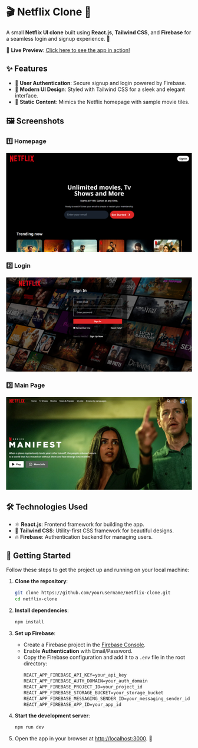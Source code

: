 # 🎬 Netflix Clone 🎥  

A small **Netflix UI clone** built using **React.js**, **Tailwind CSS**, and **Firebase** for a seamless login and signup experience. 🚀  

🔗 **Live Preview**: [Click here to see the app in action!](https://netflix-gamma-peach-44.vercel.app/)  

## ✨ Features  

- 🔑 **User Authentication**: Secure signup and login powered by Firebase.  
- 🎨 **Modern UI Design**: Styled with Tailwind CSS for a sleek and elegant interface.  
- 📄 **Static Content**: Mimics the Netflix homepage with sample movie tiles.  

## 🖼️ Screenshots  

### 1️⃣ Homepage  
![Homepage](./Preview/img1.png)  

### 2️⃣ Login  
![Login](./Preview/img2.png)  

### 3️⃣ Main Page  
![Main Page](./Preview/img3.png)  

## 🛠️ Technologies Used  

- ⚛️ **React.js**: Frontend framework for building the app.  
- 🎨 **Tailwind CSS**: Utility-first CSS framework for beautiful designs.  
- 🔥 **Firebase**: Authentication backend for managing users.  

## 🚀 Getting Started  

Follow these steps to get the project up and running on your local machine:  

1. **Clone the repository**:  
   ```bash  
   git clone https://github.com/yourusername/netflix-clone.git  
   cd netflix-clone  
   ```  

2. **Install dependencies**:  
   ```bash  
   npm install  
   ```  

3. **Set up Firebase**:  
   - Create a Firebase project in the [Firebase Console](https://console.firebase.google.com/).  
   - Enable **Authentication** with Email/Password.  
   - Copy the Firebase configuration and add it to a `.env` file in the root directory:  
     ```env  
     REACT_APP_FIREBASE_API_KEY=your_api_key  
     REACT_APP_FIREBASE_AUTH_DOMAIN=your_auth_domain  
     REACT_APP_FIREBASE_PROJECT_ID=your_project_id  
     REACT_APP_FIREBASE_STORAGE_BUCKET=your_storage_bucket  
     REACT_APP_FIREBASE_MESSAGING_SENDER_ID=your_messaging_sender_id  
     REACT_APP_FIREBASE_APP_ID=your_app_id  
     ```  

4. **Start the development server**:  
   ```bash  
   npm run dev  
   ```  

5. Open the app in your browser at [http://localhost:3000](http://localhost:3000). 🌟  



